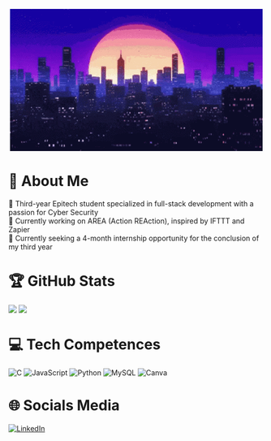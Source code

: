 <p align="center">
  <img src="./City_night.gif" alt="City Night" />
</p>

# 💫 About Me
💬 Third-year Epitech student specialized in full-stack development with a passion for Cyber Security<br>🔭 Currently working on AREA (Action REAction), inspired by IFTTT and Zapier<br>🌱 Currently seeking a 4-month internship opportunity for the conclusion of my third year<br>

# 🏆 GitHub Stats
![](https://github-readme-stats.vercel.app/api?username=CLERC-Tom&theme=radical&hide_border=false&include_all_commits=true&count_private=true)
![](https://github-readme-stats.vercel.app/api/top-langs/?username=CLERC-Tom&theme=radical&hide_border=false&include_all_commits=true&count_private=true&layout=compact)<br>



# 💻 Tech Competences
![C](https://img.shields.io/badge/c-%2300599C.svg?style=for-the-badge&logo=c&logoColor=white) 
![JavaScript](https://img.shields.io/badge/javascript-%23323330.svg?style=for-the-badge&logo=javascript&logoColor=%23F7DF1E)
![Python](https://img.shields.io/badge/python-3670A0?style=for-the-badge&logo=python&logoColor=ffdd54)
![MySQL](https://img.shields.io/badge/mysql-%2300000f.svg?style=for-the-badge&logo=mysql&logoColor=white)
![Canva](https://img.shields.io/badge/Canva-%2300C4CC.svg?style=for-the-badge&logo=Canva&logoColor=white)<br>

# 🌐 Socials Media
[![LinkedIn](https://img.shields.io/badge/LinkedIn-%230077B5.svg?style=for-the-badge&logo=linkedin&logoColor=white)](https://linkedin.com/in/CLERC-Tom-tran-5a7454233)
